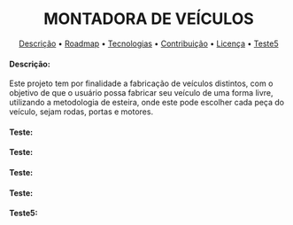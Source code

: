 <h1 align="center">MONTADORA DE VEÍCULOS</h1>

<p align="center">
 <a href="#objetivo">Descrição</a> •
 <a href="#roadmap">Roadmap</a> • 
 <a href="#tecnologias">Tecnologias</a> • 
 <a href="#contribuicao">Contribuição</a> • 
 <a href="#licenc-a">Licença</a> • 
 <a href="#autor">Teste5</a>
</p>

<h4>Descrição:</h4>
Este projeto tem por finalidade a fabricação de veículos distintos, com o objetivo de que o usuário possa fabricar seu veículo de uma forma livre, utilizando a metodologia de esteira, onde este pode escolher cada peça do veículo, sejam rodas, portas e motores.

<h4>Teste:</h4>
<h4>Teste:</h4>



<h4>Teste:</h4>








<h4>Teste:</h4>


































<h4>Teste5:</h4>
